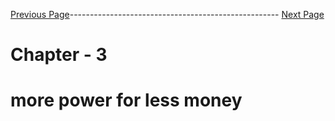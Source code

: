 


[Previous Page]()---------------------------------------------------- [Next Page]()



# Chapter - 3 
#  more power for less money

##
